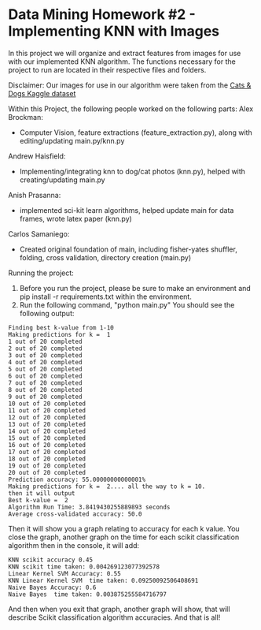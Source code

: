 # Data Mining Homework #2 - Implementing KNN with Images
In this project we will organize and extract features from images for use with our implemented KNN algorithm. The functions necessary for the project to run are located in their respective files and folders.

Disclaimer:
Our images for use in our algorithm were taken from the [Cats & Dogs Kaggle dataset](https://www.kaggle.com/chetankv/dogs-cats-images/version/1)

Within this Project, the following people worked on the following parts:
Alex Brockman:
- Computer Vision, feature extractions (feature_extraction.py), along with editing/updating main.py/knn.py

Andrew Haisfield:
- Implementing/integrating knn to dog/cat photos (knn.py), helped with creating/updating main.py

Anish Prasanna:
- implemented sci-kit learn algorithms, helped update main for data frames, wrote latex paper (knn.py)

Carlos Samaniego:
- Created original foundation of main, including fisher-yates shuffler, folding, cross validation, directory creation (main.py)

Running the project:
1. Before you run the project, please be sure to make an environment and pip install -r requirements.txt within the environment.
2. Run the following command, "python main.py"
You should see the following output:

```
Finding best k-value from 1-10
Making predictions for k =  1
1 out of 20 completed
2 out of 20 completed
3 out of 20 completed
4 out of 20 completed
5 out of 20 completed
6 out of 20 completed
7 out of 20 completed
8 out of 20 completed
9 out of 20 completed
10 out of 20 completed
11 out of 20 completed
12 out of 20 completed
13 out of 20 completed
14 out of 20 completed
15 out of 20 completed
16 out of 20 completed
17 out of 20 completed
18 out of 20 completed
19 out of 20 completed
20 out of 20 completed
Prediction accuracy: 55.00000000000001%
Making predictions for k =  2.... all the way to k = 10.
then it will output
Best k-value =  2
Algorithm Run Time: 3.8419430255889893 seconds 
Average cross-validated accuracy: 50.0
```

Then it will show you a graph relating to accuracy for each k value. You close the graph, another graph on the time for each scikit classification algorithm then in the console, it will add:

```
KNN scikit accuracy 0.45
KNN scikit time taken: 0.004269123077392578
Linear Kernel SVM Accuracy: 0.55
KNN Linear Kernel SVM  time taken: 0.09250092506408691
Naive Bayes Accuracy: 0.6
Naive Bayes  time taken: 0.003875255584716797
```

And then when you exit that graph, another graph will show, that will describe Scikit classification algorithm accuracies. And that is all!
